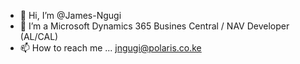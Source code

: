 - 👋 Hi, I’m @James-Ngugi
- 👀 I’m a Microsoft Dynamics 365 Busines Central / NAV Developer (AL/CAL)
- 📫 How to reach me ... jngugi@polaris.co.ke

<!---
James-Ngugi/James-Ngugi is a ✨ special ✨ repository because its `README.md` (this file) appears on your GitHub profile.
You can click the Preview link to take a look at your changes.
--->
